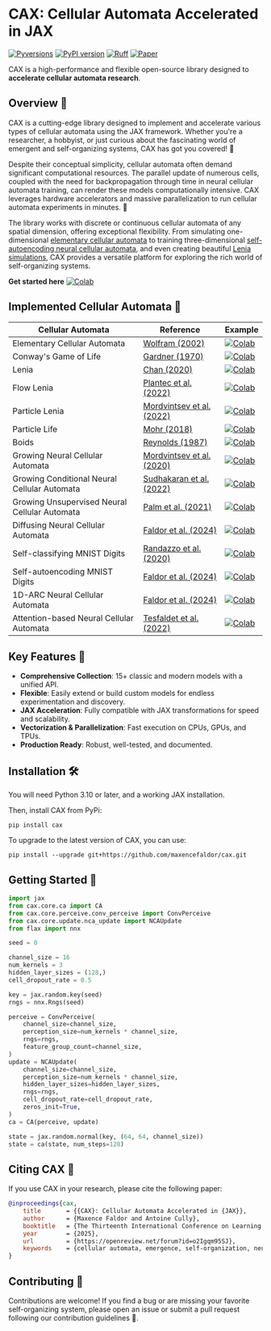 # CAX: Cellular Automata Accelerated in JAX

[![Pyversions](https://img.shields.io/pypi/pyversions/cax.svg?style=flat-square)](https://pypi.python.org/pypi/cax)
[![PyPI version](https://badge.fury.io/py/cax.svg)](https://badge.fury.io/py/cax)
[![Ruff](https://img.shields.io/endpoint?url=https://raw.githubusercontent.com/astral-sh/ruff/main/assets/badge/v2.json)](https://github.com/astral-sh/ruff)
[![Paper](http://img.shields.io/badge/paper-arxiv.2410.02651-B31B1B.svg)](https://arxiv.org/abs/2410.02651)

CAX is a high-performance and flexible open-source library designed to **accelerate cellular automata research**.

## Overview 🔎

CAX is a cutting-edge library designed to implement and accelerate various types of cellular automata using the JAX framework. Whether you're a researcher, a hobbyist, or just curious about the fascinating world of emergent and self-organizing systems, CAX has got you covered! 🧬

Despite their conceptual simplicity, cellular automata often demand significant computational resources. The parallel update of numerous cells, coupled with the need for backpropagation through time in neural cellular automata training, can render these models computationally intensive. CAX leverages hardware accelerators and massive parallelization to run cellular automata experiments in minutes. 🚀

The library works with discrete or continuous cellular automata of any spatial dimension, offering exceptional flexibility. From simulating one-dimensional [elementary cellular automata](https://github.com/maxencefaldor/cax/blob/main/examples/elementary_ca.ipynb) to training three-dimensional [self-autoencoding neural cellular automata](https://github.com/maxencefaldor/cax/blob/main/examples/self_autoencoding_mnist.ipynb), and even creating beautiful [Lenia simulations](https://github.com/maxencefaldor/cax/blob/main/examples/lenia.ipynb), CAX provides a versatile platform for exploring the rich world of self-organizing systems.

**Get started here**  [![Colab](https://colab.research.google.com/assets/colab-badge.svg)](https://colab.research.google.com/github/maxencefaldor/cax/blob/main/examples/00_getting_started.ipynb)

## Implemented Cellular Automata 🦎

| Cellular Automata | Reference | Example |
| --- | --- | --- |
| Elementary Cellular Automata | [Wolfram (2002)](https://www.wolframscience.com/nks/) | [![Colab](https://colab.research.google.com/assets/colab-badge.svg)](https://colab.research.google.com/github/maxencefaldor/cax/blob/main/examples/10_elementary_ca.ipynb) |
| Conway's Game of Life | [Gardner (1970)](https://web.stanford.edu/class/sts145/Library/life.pdf) | [![Colab](https://colab.research.google.com/assets/colab-badge.svg)](https://colab.research.google.com/github/maxencefaldor/cax/blob/main/examples/11_life.ipynb) |
| Lenia | [Chan (2020)](https://arxiv.org/abs/2005.03742) | [![Colab](https://colab.research.google.com/assets/colab-badge.svg)](https://colab.research.google.com/github/maxencefaldor/cax/blob/main/examples/20_lenia.ipynb) |
| Flow Lenia | [Plantec et al. (2022)](https://arxiv.org/abs/2212.07906) | [![Colab](https://colab.research.google.com/assets/colab-badge.svg)](https://colab.research.google.com/github/maxencefaldor/cax/blob/main/examples/21_flow_lenia.ipynb) |
| Particle Lenia | [Mordvintsev et al. (2022)](https://google-research.github.io/self-organising-systems/particle-lenia/) | [![Colab](https://colab.research.google.com/assets/colab-badge.svg)](https://colab.research.google.com/github/maxencefaldor/cax/blob/main/examples/22_particle_lenia.ipynb) |
| Particle Life | [Mohr (2018)](https://particle-life.com/) | [![Colab](https://colab.research.google.com/assets/colab-badge.svg)](https://colab.research.google.com/github/maxencefaldor/cax/blob/main/examples/30_particle_life.ipynb) |
| Boids | [Reynolds (1987)](https://www.red3d.com/cwr/boids/) | [![Colab](https://colab.research.google.com/assets/colab-badge.svg)](https://colab.research.google.com/github/maxencefaldor/cax/blob/main/examples/31_boids.ipynb) |
| Growing Neural Cellular Automata | [Mordvintsev et al. (2020)](https://distill.pub/2020/growing-ca/) |[![Colab](https://colab.research.google.com/assets/colab-badge.svg)](https://colab.research.google.com/github/maxencefaldor/cax/blob/main/examples/40_growing_nca.ipynb) |
| Growing Conditional Neural Cellular Automata | [Sudhakaran et al. (2022)](http://arxiv.org/abs/2205.06806) | [![Colab](https://colab.research.google.com/assets/colab-badge.svg)](https://colab.research.google.com/github/maxencefaldor/cax/blob/main/examples/41_growing_conditional_nca.ipynb) |
| Growing Unsupervised Neural Cellular Automata | [Palm et al. (2021)](https://arxiv.org/abs/2201.12360) | [![Colab](https://colab.research.google.com/assets/colab-badge.svg)](https://colab.research.google.com/github/maxencefaldor/cax/blob/main/examples/42_growing_unsupervised_nca.ipynb) |
| Diffusing Neural Cellular Automata | [Faldor et al. (2024)](https://arxiv.org/abs/2410.02651) | [![Colab](https://colab.research.google.com/assets/colab-badge.svg)](https://colab.research.google.com/github/maxencefaldor/cax/blob/main/examples/43_diffusing_nca.ipynb) |
| Self-classifying MNIST Digits | [Randazzo et al. (2020)](https://distill.pub/2020/selforg/mnist/) |[![Colab](https://colab.research.google.com/assets/colab-badge.svg)](https://colab.research.google.com/github/maxencefaldor/cax/blob/main/examples/44_self_classifying_mnist.ipynb) |
| Self-autoencoding MNIST Digits | [Faldor et al. (2024)](https://arxiv.org/abs/2410.02651) | [![Colab](https://colab.research.google.com/assets/colab-badge.svg)](https://colab.research.google.com/github/maxencefaldor/cax/blob/main/examples/45_self_autoencoding_mnist.ipynb) |
| 1D-ARC Neural Cellular Automata | [Faldor et al. (2024)](https://arxiv.org/abs/2410.02651) | [![Colab](https://colab.research.google.com/assets/colab-badge.svg)](https://colab.research.google.com/github/maxencefaldor/cax/blob/main/examples/46_1d_arc_nca.ipynb) |
| Attention-based Neural Cellular Automata | [Tesfaldet et al. (2022)](https://arxiv.org/abs/2211.01233) | [![Colab](https://colab.research.google.com/assets/colab-badge.svg)](https://colab.research.google.com/github/maxencefaldor/cax/blob/main/examples/47_attention_nca.ipynb) |

## Key Features 💎

- **Comprehensive Collection**: 15+ classic and modern models with a unified API.
- **Flexible**: Easily extend or build custom models for endless experimentation and discovery.
- **JAX Acceleration**: Fully compatible with JAX transformations for speed and scalability.
- **Vectorization & Parallelization**: Fast execution on CPUs, GPUs, and TPUs.
- **Production Ready**: Robust, well-tested, and documented.

## Installation 🛠️

You will need Python 3.10 or later, and a working JAX installation.

Then, install CAX from PyPi:
```
pip install cax
```

To upgrade to the latest version of CAX, you can use:
```
pip install --upgrade git+https://github.com/maxencefaldor/cax.git
```

## Getting Started 🚦

```python
import jax
from cax.core.ca import CA
from cax.core.perceive.conv_perceive import ConvPerceive
from cax.core.update.nca_update import NCAUpdate
from flax import nnx

seed = 0

channel_size = 16
num_kernels = 3
hidden_layer_sizes = (128,)
cell_dropout_rate = 0.5

key = jax.random.key(seed)
rngs = nnx.Rngs(seed)

perceive = ConvPerceive(
	channel_size=channel_size,
	perception_size=num_kernels * channel_size,
	rngs=rngs,
	feature_group_count=channel_size,
)
update = NCAUpdate(
	channel_size=channel_size,
	perception_size=num_kernels * channel_size,
	hidden_layer_sizes=hidden_layer_sizes,
	rngs=rngs,
	cell_dropout_rate=cell_dropout_rate,
	zeros_init=True,
)
ca = CA(perceive, update)

state = jax.random.normal(key, (64, 64, channel_size))
state = ca(state, num_steps=128)
```

## Citing CAX 📝

If you use CAX in your research, please cite the following paper:

```bibtex
@inproceedings{cax,
	title       = {{CAX}: Cellular Automata Accelerated in {JAX}},
	author      = {Maxence Faldor and Antoine Cully},
	booktitle   = {The Thirteenth International Conference on Learning Representations},
	year        = {2025},
	url         = {https://openreview.net/forum?id=o2Igqm95SJ},
	keywords    = {cellular automata, emergence, self-organization, neural cellular automata},
}
```

## Contributing 👷

Contributions are welcome! If you find a bug or are missing your favorite self-organizing system, please open an issue or submit a pull request following our contribution guidelines 🤗.
